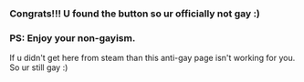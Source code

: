 ### Congrats!!! U found the button so ur officially not gay :) 
### PS: Enjoy your non-gayism.

If u didn't get here from steam than this anti-gay page isn't working for you. So ur still gay :)
